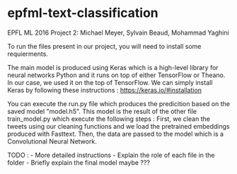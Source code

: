 # epfml-text-classification
EPFL ML 2016 Project 2: Michael Meyer, Sylvain Beaud, Mohammad Yaghini

To run the files present in our project, you will need to install some requierments.

The main model is produced using Keras which is a high-level library for neural networks Python and it runs on top of either TensorFlow or Theano. 
In our case, we used it on the top of TensorFlow. We can simply install Keras by following these instructions : https://keras.io/#installation

You can execute the run.py file which produces the predicition based on the saved model "model.h5". This model is the result of the other file train_model.py which execute the following steps :
First, we clean the tweets using our cleaning functions and we load the pretrained embeddings produced with Fasttext. Then, the data are passed to the model which is a Convolutional Neural Network.

TODO : - More detailed instructions
       - Explain the role of each file in the folder
       - Briefly explain the final model maybe ??? 
